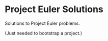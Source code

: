 # Project Euler Solutions

Solutions to Project Euler problems.

(Just needed to bootstrap a project.)
